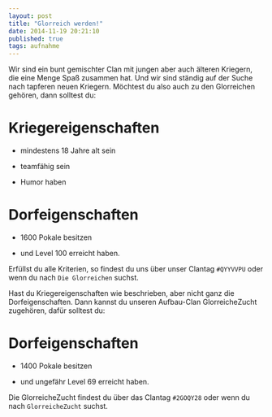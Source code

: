 ```yaml
---
layout: post
title: "Glorreich werden!"
date: 2014-11-19 20:21:10
published: true
tags: aufnahme
---
```


Wir sind ein bunt gemischter Clan mit jungen aber auch älteren
Kriegern, die eine Menge Spaß zusammen hat. Und wir sind ständig
auf der Suche nach tapferen neuen Kriegern.
Möchtest du also auch zu den Glorreichen gehören, dann solltest du:

# Kriegereigenschaften

* mindestens 18 Jahre alt sein

* teamfähig sein

* Humor haben

# Dorfeigenschaften

* 1600 Pokale besitzen

* und Level 100 erreicht haben.

Erfüllst du alle Kriterien, so findest du uns über
unser Clantag `#QYYVVPU` oder wenn du nach `Die Glorreichen` suchst.

Hast du Kriegereigenschaften wie beschrieben, aber nicht ganz die Dorfeigenschaften.
Dann kannst du unseren Aufbau-Clan GlorreicheZucht zugehören, dafür solltest du:

# Dorfeigenschaften

* 1400 Pokale besitzen

* und ungefähr Level 69 erreicht haben.

Die GlorreicheZucht findest du über das Clantag `#2GOQY28` oder 
wenn du nach `GlorreicheZucht` suchst.
